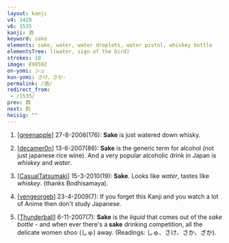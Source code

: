 ```yaml
---
layout: kanji
v4: 1428
v6: 1535
kanji: 酒
keyword: saké
elements: sake, water, water droplets, water pistol, whiskey bottle
elementsTree: l(water, sign of the bird)
strokes: 10
image: E98592
on-yomi: シュ
kun-yomi: さけ、さか-
permalink: /酒/
redirect_from:
 - /1535/
prev: 酉
next: 酌
heisig: ""
---
```


1) [<a href="http://kanji.koohii.com/profile/greenapple">greenapple</a>] 27-8-2006(176): <strong>Sake</strong> is just watered down whisky.

2) [<a href="http://kanji.koohii.com/profile/decamer0n">decamer0n</a>] 13-6-2007(86): <strong>Sake</strong> is the generic term for alcohol (not just japanese rice wine). And a very popular alcoholic drink in Japan is <em>whiskey</em> and <em>water</em>.

3) [<a href="http://kanji.koohii.com/profile/CasualTatsumaki">CasualTatsumaki</a>] 15-3-2010(19): <strong>Sake</strong>. Looks like <em>water</em>, tastes like <em>whiskey</em>. (thanks Bodhisamaya).

4) [<a href="http://kanji.koohii.com/profile/vengeorgeb">vengeorgeb</a>] 23-4-2009(7): If you forget this Kanji and you watch a lot of Anime then don&#039;t study Japanese.

5) [<a href="http://kanji.koohii.com/profile/Thunderball">Thunderball</a>] 6-11-2007(7): <strong>Sake</strong> is the <em>liquid</em> that comes out of the <em>sake bottle</em> - and when ever there&#039;s a<strong> sake</strong> drinking competition, all the delicate women shoo (しゅ) away. (Readings: しゅ、さけ、さか、ざか).

